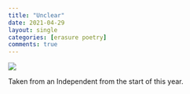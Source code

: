 ```yaml
---
title: "Unclear"
date: 2021-04-29
layout: single
categories: [erasure poetry]
comments: true
---
```


<img src="https://www.davidralphlewis.co.uk/assets/images/articles/2021/obscured.jpeg" class="responsive"><br>

Taken from an Independent from the start of this year.
